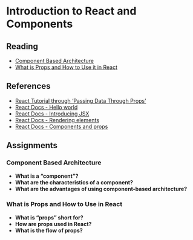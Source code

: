 # Introduction to React and Components

## Reading

* [Component Based Architecture](https://www.tutorialspoint.com/software_architecture_design/component_based_architecture.htm)
* [What is Props and How to Use it in React](https://codefellows.github.io/code-301-guide/curriculum/class-01/DISCUSSION#:~:text=What%20is%20Props%20and%20How%20to%20Use%20it%20in%20React)

## References

* [React Tutorial through ‘Passing Data Through Props’](https://reactjs.org/tutorial/tutorial.html)
* [React Docs - Hello world](https://reactjs.org/docs/hello-world.html)
* [React Docs - Introducing JSX](https://reactjs.org/docs/introducing-jsx.html)
* [React Docs - Rendering elements](https://reactjs.org/docs/rendering-elements.html)
* [React Docs - Components and props](https://reactjs.org/docs/components-and-props.html)

## Assignments

### Component Based Architecture

* **What is a “component”?**
* **What are the characteristics of a component?**
* **What are the advantages of using component-based architecture?**

### What is Props and How to Use in React

* **What is “props” short for?**
* **How are props used in React?**
* **What is the flow of props?**
